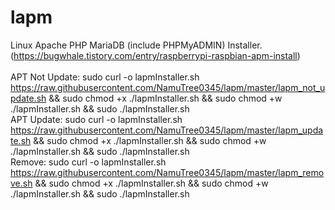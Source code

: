 # lapm
Linux Apache PHP MariaDB (include PHPMyADMIN) Installer. (https://bugwhale.tistory.com/entry/raspberrypi-raspbian-apm-install)\
\
APT Not Update: sudo curl -o lapmInstaller.sh https://raw.githubusercontent.com/NamuTree0345/lapm/master/lapm_not_update.sh && sudo chmod +x ./lapmInstaller.sh && sudo chmod +w ./lapmInstaller.sh && sudo ./lapmInstaller.sh\
APT Update: sudo curl -o lapmInstaller.sh https://raw.githubusercontent.com/NamuTree0345/lapm/master/lapm_update.sh && sudo chmod +x ./lapmInstaller.sh && sudo chmod +w ./lapmInstaller.sh && sudo ./lapmInstaller.sh\
Remove: sudo curl -o lapmInstaller.sh https://raw.githubusercontent.com/NamuTree0345/lapm/master/lapm_remove.sh && sudo chmod +x ./lapmInstaller.sh && sudo chmod +w ./lapmInstaller.sh && sudo ./lapmInstaller.sh
